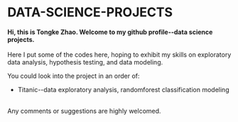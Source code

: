 # DATA-SCIENCE-PROJECTS
**Hi, this is Tongke Zhao. Welcome to my github profile--data science projects.**<br>
<br>Here I put some of the codes here, hoping to exhibit my skills on exploratory data analysis, hypothesis testing, and data modeling. 

You could look into the project in an order of:
<ul>
  <li>Titanic--data exploratory analysis, randomforest classification modeling</li>
</ul>
<br>Any comments or suggestions are highly welcomed. 
